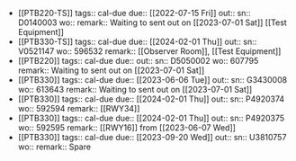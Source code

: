 - [[PTB220-TS]] 
  tags:: cal-due
  due:: [[2022-07-15 Fri]]
  out::
  sn:: D0140003
  wo:: 
  remark:: Waiting to sent out on [[2023-07-01 Sat]] [[Test Equipment]]
- [[PTB330-TS]] 
  tags:: cal-due
  due:: [[2024-02-01 Thu]]
  out::
  sn:: V0521147
  wo:: 596532
  remark:: [[Observer Room]], [[Test Equipment]]
- [[PTB220]] 
  tags:: cal-due
  due::
  out::
  sn:: D5050002
  wo:: 607795
  remark:: Waiting to sent out on [[2023-07-01 Sat]]
- [[PTB330]] 
  tags:: cal-due
  due:: [[2023-06-06 Tue]]
  out:: 
  sn:: G3430008
  wo:: 613643
  remark:: Waiting to sent out on [[2023-07-01 Sat]]
- [[PTB330]] 
  tags:: cal-due
  due:: [[2024-02-01 Thu]]
  out::
  sn:: P4920374
  wo:: 592594
  remark:: [[RWY34]]
- [[PTB330]] 
  tags:: cal-due
  due:: [[2024-02-01 Thu]]
  out::
  sn:: P4920375
  wo:: 592595
  remark:: [[RWY16]] from [[2023-06-07 Wed]]
- [[PTB330]] 
  tags:: cal-due
  due:: [[2023-09-20 Wed]]
  out::
  sn:: U3810757
  wo:: 
  remark:: Spare